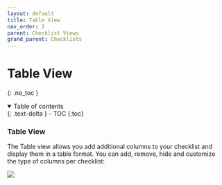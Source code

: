```yaml
---
layout: default
title: Table View
nav_order: 2
parent: Checklist Views
grand_parent: Checklists
---
```

# Table View
{: .no_toc }


<details open markdown="block">
  <summary>
    Table of contents
  </summary>
  {: .text-delta }
- TOC
{:toc}
</details>


### Table View
The Table view allows you add additional columns to your checklist and display them in a table format. You can add, remove, hide and customize the type of columns per checklist:

![](/assets/images/checklists/checklist-table-view.png)
